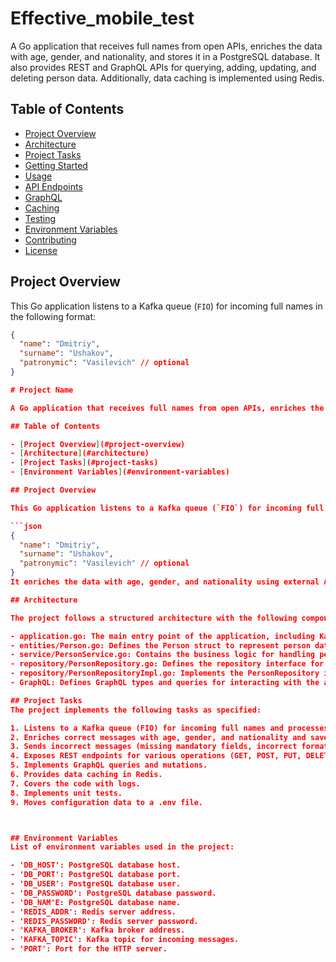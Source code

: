 # Effective_mobile_test

A Go application that receives full names from open APIs, enriches the data with age, gender, and nationality, and stores it in a PostgreSQL database. It also provides REST and GraphQL APIs for querying, adding, updating, and deleting person data. Additionally, data caching is implemented using Redis.

## Table of Contents

- [Project Overview](#project-overview)
- [Architecture](#architecture)
- [Project Tasks](#project-tasks)
- [Getting Started](#getting-started)
- [Usage](#usage)
- [API Endpoints](#api-endpoints)
- [GraphQL](#graphql)
- [Caching](#caching)
- [Testing](#testing)
- [Environment Variables](#environment-variables)
- [Contributing](#contributing)
- [License](#license)

## Project Overview

This Go application listens to a Kafka queue (`FIO`) for incoming full names in the following format:

```json
{
  "name": "Dmitriy",
  "surname": "Ushakov",
  "patronymic": "Vasilevich" // optional
}

# Project Name

A Go application that receives full names from open APIs, enriches the data with age, gender, and nationality, and stores it in a PostgreSQL database. It also provides REST and GraphQL APIs for querying, adding, updating, and deleting person data. Additionally, data caching is implemented using Redis.

## Table of Contents

- [Project Overview](#project-overview)
- [Architecture](#architecture)
- [Project Tasks](#project-tasks)
- [Environment Variables](#environment-variables)

## Project Overview

This Go application listens to a Kafka queue (`FIO`) for incoming full names in the following format:

```json
{
  "name": "Dmitriy",
  "surname": "Ushakov",
  "patronymic": "Vasilevich" // optional
}
It enriches the data with age, gender, and nationality using external APIs and saves it in a PostgreSQL database. The application exposes REST and GraphQL APIs to query, add, update, and delete person data. Data caching is implemented using Redis.

## Architecture

The project follows a structured architecture with the following components:

- application.go: The main entry point of the application, including Kafka message processing, HTTP server setup, and routing.
- entities/Person.go: Defines the Person struct to represent person data.
- service/PersonService.go: Contains the business logic for handling person data, including CRUD operations and data enrichment.
- repository/PersonRepository.go: Defines the repository interface for interacting with the PostgreSQL database.
- repository/PersonRepositoryImpl.go: Implements the PersonRepository interface and handles database operations.
- GraphQL: Defines GraphQL types and queries for interacting with the application using GraphQL.

## Project Tasks
The project implements the following tasks as specified:

1. Listens to a Kafka queue (FIO) for incoming full names and processes them.
2. Enriches correct messages with age, gender, and nationality and saves them in the PostgreSQL database.
3. Sends incorrect messages (missing mandatory fields, incorrect format) to the FIO_FAILED Kafka queue.
4. Exposes REST endpoints for various operations (GET, POST, PUT, DELETE).
5. Implements GraphQL queries and mutations.
6. Provides data caching in Redis.
7. Covers the code with logs.
8. Implements unit tests.
9. Moves configuration data to a .env file.



## Environment Variables
List of environment variables used in the project:

- 'DB_HOST': PostgreSQL database host.
- 'DB_PORT': PostgreSQL database port.
- 'DB_USER': PostgreSQL database user.
- 'DB_PASSWORD': PostgreSQL database password.
- 'DB_NAM'E: PostgreSQL database name.
- 'REDIS_ADDR': Redis server address.
- 'REDIS_PASSWORD': Redis server password.
- 'KAFKA_BROKER': Kafka broker address.
- 'KAFKA_TOPIC': Kafka topic for incoming messages.
- 'PORT': Port for the HTTP server.

